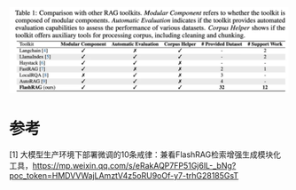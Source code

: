 ![](.04_框架对比_images/框架对比.png)

# 参考

[1] 大模型生产环境下部署微调的10条戒律：兼看FlashRAG检索增强生成模块化工具，https://mp.weixin.qq.com/s/eRakAQP7FP51Gj6lL-_bNg?poc_token=HMDVVWajLAmztV4z5oRU9oOf-y7-trhG28185GsT
